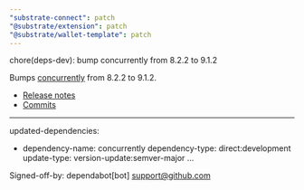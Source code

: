 ```yaml
---
"substrate-connect": patch
"@substrate/extension": patch
"@substrate/wallet-template": patch
---
```


chore(deps-dev): bump concurrently from 8.2.2 to 9.1.2

Bumps [concurrently](https://github.com/open-cli-tools/concurrently) from 8.2.2 to 9.1.2.
- [Release notes](https://github.com/open-cli-tools/concurrently/releases)
- [Commits](https://github.com/open-cli-tools/concurrently/compare/v8.2.2...v9.1.2)

---
updated-dependencies:
- dependency-name: concurrently
  dependency-type: direct:development
  update-type: version-update:semver-major
...

Signed-off-by: dependabot[bot] <support@github.com>
